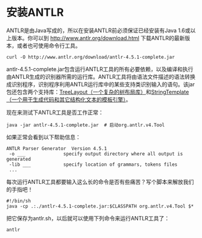 # 安装ANTLR

ANTLR是由Java写成的，所以在安装ANTLR前必须保证已经安装有Java 1.6或以上版本。你可以到 http://www.antlr.org/download.html 下载ANTLR的最新版本，或者也可使用命令行工具。

```
curl -O http://www.antlr.org/download/antlr-4.5.1-complete.jar
```

antlr-4.5.1-complete.jar包含运行ANTLR工具的所有必要依赖，以及编译和执行由ANTLR生成的识别器所需的运行库。ANTLR工具将由语法文件描述的语法转换成识别程序，识别程序利用ANTLR运行库中的某些支持类识别输入的语句。该jar包还包含两个支持库：<a href="https://github.com/abego/treelayout">TreeLayout（一个复杂的树布局库）</a>和<a href="http://www.stringtemplate.org/">StringTemplate（一个用于生成代码和其它结构化文本的模板引擎）</a>。

现在来测试下ANTLR工具是否工作正常：

```
java -jar antlr-4.5.1-complete.jar  # 启动org.antlr.v4.Tool
```

如果正常会看到以下帮助信息：

```
ANTLR Parser Generator  Version 4.5.1
 -o ___              specify output directory where all output is generated
 -lib ___            specify location of grammars, tokens files
 ...
```

每次运行ANTLR工具都要输入这么长的命令是否有些痛苦？写个脚本来解放我们的手指吧！

```
#!/bin/sh
java -cp .:./antlr-4.5.1-complete.jar:$CLASSPATH org.antlr.v4.Tool $*
```

把它保存为antlr.sh，以后就可以使用下列命令来运行ANTLR工具了：

```
antlr
```
